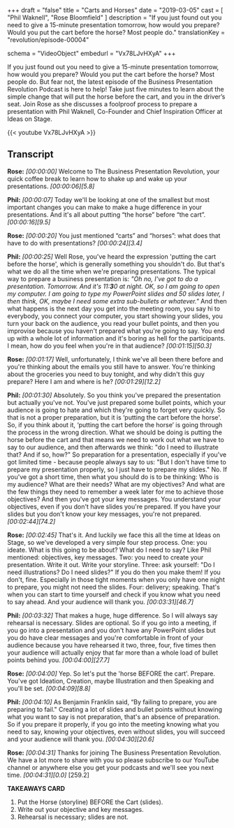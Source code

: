 +++
draft           = "false"
title           = "Carts and Horses"
date            = "2019-03-05"
cast		= [ "Phil Waknell", "Rose Bloomfield" ]
description	= "If you just found out you need to give a 15-minute presentation tomorrow, how would you prepare? Would you put the cart before the horse? Most people do."
translationKey  = "revolution/episode-00004"

schema			= "VideoObject"
embedurl			= "Vx78LJvHXyA"
+++

If you just found out you need to give a 15-minute presentation tomorrow, how would you prepare? Would you put the cart before the horse? Most people do. But fear not, the latest episode of the Business Presentation Revolution Podcast is here to help! Take just five minutes to learn about the simple change that will put the horse before the cart, and you in the driver’s seat. Join Rose as she discusses a foolproof process to prepare a presentation with Phil Waknell, Co-Founder and Chief Inspiration Officer at Ideas on Stage.

{{< youtube Vx78LJvHXyA >}}

## Transcript

**Rose:** *[00:00:00]* Welcome to The Business Presentation Revolution, your quick coffee break to learn how to shake up and wake up your presentations. *\[00:00:06\][5.8]*

**Phil:** *[00:00:07]* Today we'll be looking at one of the smallest but most important changes you can make to make a huge difference in your presentations. And it's all about putting “the horse” before “the cart”. *\[00:00:16\][9.5]*

**Rose:** *[00:00:20]* You just mentioned “carts” and “horses”: what does that have to do with presentations? *\[00:00:24\][3.4]*

**Phil:** *[00:00:25]* Well Rose, you've heard the expression 'putting the cart before the horse', which is generally something you shouldn't do. But that's what we do all the time when we're preparing presentations. The typical way to prepare a business presentation is: *"Oh no, I've got to do a presentation. Tomorrow. And it's 11:**3**0 at night. OK, so I am going to open my computer. I am going to type my PowerPoint slides and 50 slides later, I then think, OK, maybe I need some extra sub-bullets or whatever."* And then what happens is the next day you get into the meeting room, you say hi to everybody, you connect your computer, you start showing your slides, you turn your back on the audience, you read your bullet points, and then you improvise because you haven't prepared what you're going to say. You end up with a whole lot of information and it's boring as hell for the participants. I mean, how do you feel when you're in that audience? *\[00:01:15\][50.3]*

**Rose:** *[00:01:17]* Well, unfortunately, I think we've all been there before and you're thinking about the emails you still have to answer. You're thinking about the groceries you need to buy tonight, and why didn't this guy prepare? Here I am and where is he? *\[00:01:29\][12.2]*

**Phil:** *[00:01:30]* Absolutely. So you think you've prepared the presentation but actually you've not. You've just prepared some bullet points, which your audience is going to hate and which they're going to forget very quickly. So that is not a proper preparation, but it is ‘putting the cart before the horse'. So, if you think about it, ‘putting the cart before the horse’ is going through the process in the wrong direction. What we should be doing is putting the horse before the cart and that means we need to work out what we have to say to our audience, and then afterwards we think: "do I need to illustrate that? And if so, how?" So preparation for a presentation, especially if you've got limited time - because people always say to us: "But I don't have time to prepare my presentation properly, so I just have to prepare my slides." No. If you've got a short time, then what you should do is to be thinking: Who is my audience? What are their needs? What are my objectives? And what are the few things they need to remember a week later for me to achieve those objectives? And then you've got your key messages. You understand your objectives, even if you don't have slides you're prepared. If you have your slides but you don't know your key messages, you're not prepared. *\[00:02:44\][74.2]*

**Rose:** *[00:02:45]* That's it. And luckily we face this all the time at Ideas on Stage, so we've developed a very simple four step process. One: you ideate. What is this going to be about? What do I need to say? Like Phil mentioned: objectives, key messages. Two: you need to create your presentation. Write it out. Write your storyline. Three: ask yourself: "Do I need illustrations? Do I need slides?" If you do then you make them! If you don't, fine. Especially in those tight moments when you only have one night to prepare, you might not need the slides. Four: delivery; speaking. That's when you can start to time yourself and check if you know what you need to say ahead. And your audience will thank you. *\[00:03:31\][46.7]*

**Phil:** *[00:03:32]* That makes a huge, huge difference. So I will always say rehearsal is necessary. Slides are optional. So if you go into a meeting, if you go into a presentation and you don't have any PowerPoint slides but you do have clear messages and you're comfortable in front of your audience because you have rehearsed it two, three, four, five times then your audience will actually enjoy that far more than a whole load of bullet points behind you. *\[00:04:00\][27.7]*

**Rose:** *[00:04:00]* Yep. So let's put the 'horse BEFORE the cart'. Prepare. You've got Ideation, Creation, maybe Illustration and then Speaking and you'll be set. *\[00:04:09\][8.8]*

**Phil:** *[00:04:10]* As Benjamin Franklin said, “By failing to prepare, you are preparing to fail." Creating a lot of slides and bullet points without knowing what you want to say is not preparation, that's an absence of preparation. So if you prepare it properly, if you go into the meeting knowing what you need to say, knowing your objectives, even without slides, you will succeed and your audience will thank you. *\[00:04:30\][20.6]*

**Rose:** *[00:04:31]* Thanks for joining The Business Presentation Revolution. We have a lot more to share with you so please subscribe to our YouTube channel or anywhere else you get your podcasts and we'll see you next time. *\[00:04:31\][0.0]*
[259.2]
 
**TAKEAWAYS CARD**

1. Put the Horse (storyline) BEFORE the Cart (slides). 
2. Write out your objective and key messages.
3. Rehearsal is necessary; slides are not. 

